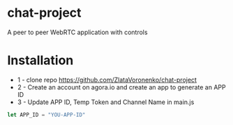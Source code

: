 # chat-project
A peer to peer WebRTC application with controls

# Installation
* 1 - clone repo https://github.com/ZlataVoronenko/chat-project
* 2 - Create an account on agora.io and create an app to generate an APP ID
* 3 - Update APP ID, Temp Token and Channel Name in main.js
```javascript
let APP_ID = "YOU-APP-ID"
```
